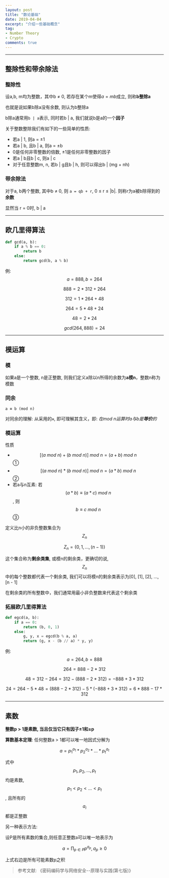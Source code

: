 ```yaml
---
layout: post
title: "数论基础"
date: 2019-04-04
excerpt: "介绍一些基础概念"
tag:
- Number Theory
- Crypto
comments: true
---
```


---

## 整除性和带余除法

### 整除性

设a,b, m均为整数，其中b ≠ 0, 若存在某个m使得$a = mb$成立, 则称**b整除a**

也就是说如果b除a没有余数, 则认为b整除a

b除a通常用`b | a`表示, 同时若b \| a, 我们就说b是a的一个**因子**

关于整数整除我们有如下的一些简单的性质:

* 若a \| 1, 则a = ±1
* 若a \| b, 且b \| a, 则a = ±b
* 0是任何非零整数的倍数, ±1是任何非零整数的因子
* 若a \| b且b \| c, 则a \| c
* 对于任意整数m, n, 若b \| g且b \| h, 则可以得出b \| (mg + nh)

### 带余除法

对于a, b两个整数, 其中b ≠ 0, 则 `a = qb + r`, 0 ≤ r ≤ \|b\|. 则称r为a被b除得到的**余数**

显然当 r = 0时, b \| a

---

## 欧几里得算法

```python
def gcd(a, b):
    if a % b == 0:
        return b
    else:
        return gcd(b, a % b)
```

例:
$$a = 888, b = 264$$

$$888 = 2 * 312 + 264$$

$$312 = 1 * 264 + 48$$

$$264 = 5 * 48 + 24$$

$$48 = 2 * 24$$

$$gcd(264, 888) = 24$$

---

## 模运算

### 模

如果a是一个整数, n是正整数, 则我们定义a除以n所得的余数为**a模n**，整数n称为模数

### 同余

`a ≡ b (mod n)`

对同余的理解: 从采用的`≡`, 即可理解其含义，即: *在mod n运算时a与b是**等价**的*

### 模运算

性质

* $$[(a\  mod\  n) + (b\  mod\  n)]\ mod\ n = (a + b)\ mod\ n$$ ①
* $$[(a\  mod\  n) * (b\  mod\  n)]\ mod\ n = (a * b)\ mod\ n$$ ②
* 若a与n互素: 若$$(a * b) ≡ (a * c)\ mod\ n$$, 则$$b ≡ c\ mod\ n$$ ③


定义比n小的非负整数集合为$$Z_n$$

$$Z_n = \{0, 1, \dots, (n - 1)\}$$

这个集合称为**剩余类集**, 或模n的剩余类，更确切的说, $$Z_n$$中的每个整数都代表一个剩余类, 我们可以将模n的剩余类表示为[0], [1], [2], ..., [n - 1]

在剩余类的所有整数中，我们通常用最小非负整数来代表这个剩余类

### 拓展欧几里得算法
```python
def egcd(a, b):
    if a == 0:
        return (b, 0, 1)
    else:
        g, y, x = egcd(b % a, a)
        return (g, x - (b // a) * y, y)
```
例:$$a = 264, b = 888$$

$$264 = 888 - 2 * 312$$

$$48 = 312 - 264 = 312 - (888 - 2 * 312) = -888 + 3 * 312$$

$$24 = 264 - 5 * 48 = (888 - 2 * 312) - 5 * (-888 + 3 * 312) = 6 * 888 - 17 * 312$$

---

## 素数

**整数p > 1是素数, 当且仅当它只有因子±1和±p**

**算数基本定理**: 任何整数a > 1都可以唯一地因式分解为

$$a = p_1^{a_1} * p_2^{a_2} * \dots * p_t^{a_t}$$

式中$$p_1, p_2, \dots, p_t$$均是素数, $$p_1 < p_2 < \dots < p_t$$, 且所有的$$a_i$$都是正整数

另一种表示方法:

设P是所有素数的集合,则任意正整数a可以唯一地表示为

$$a = \prod_{p\in P} {p^{a_p}}, a_p \ge 0$$

上式右边是所有可能素数p之积

> 参考文献: 《密码编码学与网络安全--原理与实践(第七版)》